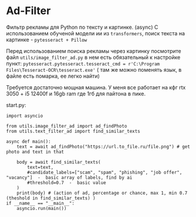 # Ad-Filter
Фильтр рекламы для Python по тексту и картинке. (async)
C использованием обученой модели ии из ```transformers```, поиск текста на картинке  - ```pytesseract + Pillow```

Перед использованием поиска рекламы через картинку посмотрите файл ```utils/image_filter_ad.py``` в нем есть обязательный к настройке пункт:
``` pytesseract.pytesseract.tesseract_cmd = r'C:\Program Files\Tesseract-OCR\tesseract.exe' ``` ( там же можно поменять язык, в файле есть помарка, ее легко найти)

Требуется достаточно мощная машина. У меня все работает на кфг rtx 3050 + i5 12400f и 16gb ram где 1гб для пайтона в пике.

start.py:
```
import asyncio

from utils.image_filter_ad import ad_findPhoto
from utils.text_filter_ad import find_similar_texts

async def main():
    text = await ad_findPhoto("https://url.to_file.ru/file.png") # get photo and text in that

    body = await find_similar_texts(
        text=text,
        #candidate_labels=["scam", "spam", "phishing", "job offer", "vacancy"]  -  basic array of labels, find by ai
        #threshold=0.7  -  basic value
    )
    print(body) # (action of ad, percentage or chance, max 1, min 0.7 (theshold in find_similar_texts) )
if __name__ == "__main__":
    asyncio.run(main())
```
